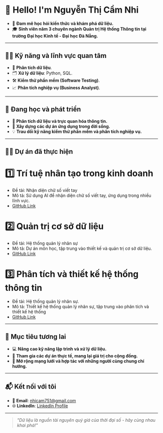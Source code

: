 # 👋 Hello! I'm Nguyễn Thị Cẩm Nhi

- 🌟 **Đam mê học hỏi kiến thức và khám phá dữ liệu.**
- 🎓 **Sinh viên năm 3 chuyên ngành Quản trị Hệ thống Thông tin tại trường Đại học Kinh tế - Đại học Đà Nẵng.**

---

## 👩‍💻 Kỹ năng và lĩnh vực quan tâm

- 🧠 **Phân tích dữ liệu**.
- 🗂️ **Xử lý dữ liệu**: Python, SQL.
- 🛠️ **Kiểm thử phần mềm (Software Testing)**.
- 📈 **Phân tích nghiệp vụ (Business Analyst)**.

---

## 🔎 Đang học và phát triển

- 📘 **Phân tích dữ liệu và trực quan hóa thông tin.**
- 🚀 **Xây dựng các dự án ứng dụng trong đời sống.**
- 💡 **Trau dồi kỹ năng kiểm thử phần mềm và phân tích nghiệp vụ.**

---
## 🧑‍🏫 Dự án đã thực hiện
# 1️⃣ Trí tuệ nhân tạo trong kinh doanh
- Đề tài: Nhận diện chữ số viết tay
- Mô tả: Sử dụng AI để nhận diện chữ số viết tay, ứng dụng trong nhiều lĩnh vực. 
- [GitHub Link](https://github.com/camnhint/AI4Business)
# 2️⃣ Quản trị cơ sở dữ liệu
- Đề tài: Hệ thống quản lý nhân sự
- Mô tả: Dự án môn học, tập trung vào thiết kế và quản trị cơ sở dữ liệu.
- [GitHub Link](https://github.com/camnhint/QuanTriCSDL)
# 3️⃣ Phân tích và thiết kế hệ thống thông tin
- Đề tài: Hệ thống quản lý nhân sự.
- Mô tả: Thiết kế hệ thống quản lý nhân sự, tập trung vào phân tích và thiết kế hệ thống
- [GitHub Link](https://github.com/camnhint/PTTKHTTT)



  
---

## 🌟 Mục tiêu tương lai

- 💻 **Nâng cao kỹ năng lập trình và xử lý dữ liệu.**
- 🧩 **Tham gia các dự án thực tế, mang lại giá trị cho cộng đồng.**
- 🤝 **Mở rộng mạng lưới và hợp tác với những người cùng chung chí hướng.**

---

## 📬 Kết nối với tôi

- 📧 **Email**: [nhicam751@gmail.com](mailto:nhicam751@gmail.com)
- 🌐 **LinkedIn**: [LinkedIn Profile](https://www.linkedin.com/in/camnhint/)

---

> _"Dữ liệu là nguồn tài nguyên quý giá của thời đại số - hãy cùng nhau khai phá!"_
